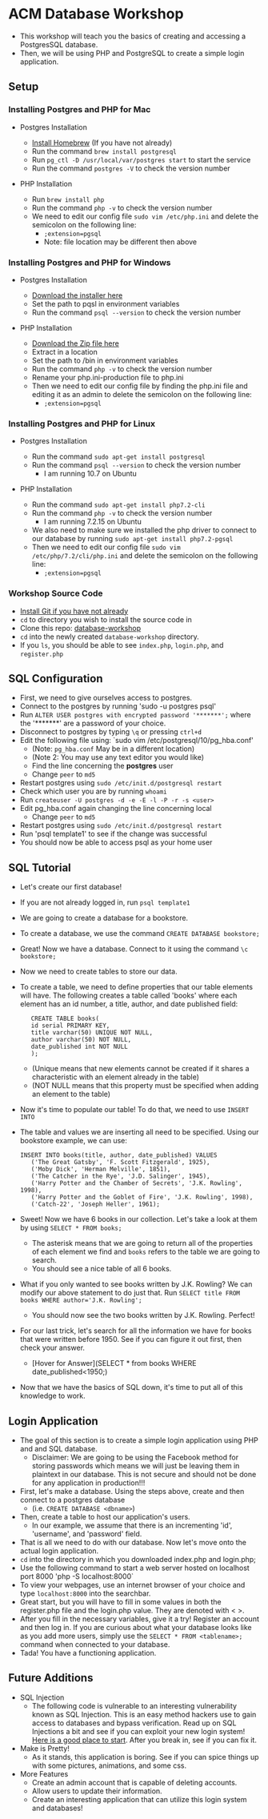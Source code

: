 # ACM Database Workshop
* This workshop will teach you the basics of creating and accessing a PostgresSQL database.
* Then, we will be using PHP and PostgreSQL to create a simple login application.

## Setup

### Installing Postgres and PHP for Mac
* Postgres Installation
	* [Install Homebrew](https://brew.sh) (If you have not already)
	* Run the command `brew install postgresql`
	* Run `pg_ctl -D /usr/local/var/postgres start` to start the service
	* Run the command `postgres -V` to check the version number
 
* PHP Installation
	* Run `brew install php`
	* Run the command `php -v` to check the version number 
	* We need to edit our config file `sudo vim /etc/php.ini` and delete the semicolon on the following line:
		* `;extension=pgsql`
		* Note: file location may be different then above

### Installing Postgres and PHP for Windows
* Postgres Installation
	* [Download the installer here](https://www.postgresql.org/download/windows/)
	* Set the path to pqsl in environment variables
	* Run the command `psql --version` to check the version number
 
* PHP Installation
	* [Download the Zip file here](https://www.php.net/downloads.php)
	* Extract in a location
	* Set the path to /bin in environment variables
	* Run the command `php -v` to check the version number 
	* Rename your php.ini-production file to php.ini
	* Then we need to edit our config file by finding the php.ini file and editing it as an admin to delete the semicolon on the following line:
		* `;extension=pgsql`

### Installing Postgres and PHP for Linux
* Postgres Installation
	* Run the command `sudo apt-get install postgresql`
	* Run the command `psql --version` to check the version number
		* I am running 10.7 on Ubuntu
 
* PHP Installation
	* Run the command `sudo apt-get install php7.2-cli`
	* Run the command `php -v` to check the version number 
		* I am running 7.2.15 on Ubuntu
	* We also need to make sure we installed the php driver to connect to our database by running `sudo apt-get install php7.2-pgsql`
	* Then we need to edit our config file `sudo vim /etc/php/7.2/cli/php.ini` and delete the semicolon on the following line:
		* `;extension=pgsql`
 
### Workshop Source Code
* [Install Git if you have not already](https://git-scm.com/book/en/v2/Getting-Started-Installing-Git)
* `cd` to directory you wish to install the source code in
* Clone this repo: [database-workshop](https://github.com/SCUACM/node-workshop)
* `cd` into the newly created `database-workshop` directory.
* If you `ls`, you should be able to see `index.php`, `login.php`, and `register.php`

## SQL Configuration
* First, we need to give ourselves access to postgres.
* Connect to the postgres by running 'sudo -u postgres psql'
* Run `ALTER USER postgres with encrypted password '*******';` where the '*******' are a password of your choice.
* Disconnect to postgres by typing `\q` or pressing `ctrl+d`
* Edit the following file using: `sudo vim /etc/postgresql/10/pg_hba.conf'
	* (Note: `pg_hba.conf` May be in a different location)
	* (Note 2: You may use any text editor you would like)
	* Find the line concerning the __postgres__ user
	* Change `peer` to `md5`
* Restart postgres using `sudo /etc/init.d/postgresql restart`
* Check which user you are by running `whoami`
* Run `createuser -U postgres -d -e -E -l -P -r -s <user>`
* Edit pg_hba.conf again changing the line concerning local
	* Change `peer` to `md5`
* Restart postgres using `sudo /etc/init.d/postgresql restart`
* Run 'psql template1' to see if the change was successful
* You should now be able to access psql as your home user

## SQL Tutorial
* Let's create our first database!
* If you are not already logged in, run `psql template1`
* We are going to create a database for a bookstore.
* To create a database, we use the command `CREATE DATABASE bookstore;`
* Great! Now we have a database.  Connect to it using the command `\c bookstore;`
* Now we need to create tables to store our data.
* To create a table, we need to define properties that our table elements will have.  The following creates a table called 'books' where each element has an id number, a title, author, and date published field:
 
	```
	   CREATE TABLE books(
	   id serial PRIMARY KEY,
	   title varchar(50) UNIQUE NOT NULL,
	   author varchar(50) NOT NULL,
	   date_published int NOT NULL
	   ); 
	```

	* (Unique means that new elements cannot be created if it shares a characteristic with an element already in the table)
	* (NOT NULL means that this property must be specified when adding an element to the table)

* Now it's time to populate our table!  To do that, we need to use `INSERT INTO`
* The table and values we are inserting all need to be specified.  Using our bookstore example, we can use:

	```
	INSERT INTO books(title, author, date_published) VALUES
	   ('The Great Gatsby', 'F. Scott Fitzgerald', 1925),
	   ('Moby Dick', 'Herman Melville', 1851),
	   ('The Catcher in the Rye', 'J.D. Salinger', 1945),
	   ('Harry Potter and the Chamber of Secrets', 'J.K. Rowling', 1998),
	   ('Harry Potter and the Goblet of Fire', 'J.K. Rowling', 1998),
	   ('Catch-22', 'Joseph Heller', 1961);
	```
* Sweet!  Now we have 6 books in our collection.  Let's take a look at them by using `SELECT * FROM books;`
	* The asterisk means that we are going to return all of the properties of each element we find and `books` refers to the table we are going to search.
	* You should see a nice table of all 6 books.
* What if you only wanted to see books written by J.K. Rowling?  We can modify our above statement to do just that.  Run `SELECT title FROM books WHERE author='J.K. Rowling';`
	* You should now see the two books written by J.K. Rowling.  Perfect!
* For our last trick, let's search for all the information we have for books that were written before 1950.  See if you can figure it out first, then check your answer.
	* [Hover for Answer](SELECT * from books WHERE date_published<1950;)
* Now that we have the basics of SQL down, it's time to put all of this knowledge to work.

## Login Application
* The goal of this section is to create a simple login application using PHP and and SQL database.
	* Disclaimer: We are going to be using the Facebook method for storing passwords which means we will just be leaving them in plaintext in our database. This is not secure and should not be done for any application in production!!!
* First, let's make a database.  Using the steps above, create and then connect to a postgres database
	* (i.e. `CREATE DATABASE <dbname>`)
* Then, create a table to host our application's users.
	* In our example, we assume that there is an incrementing 'id', 'username', and 'password' field.
* That is all we need to do with our database.  Now let's move onto the actual login application.
* `cd` into the directory in which you downloaded index.php and login.php;
* Use the following command to start a web server hosted on localhost port 8000 'php -S localhost:8000`
* To view your webpages, use an internet browser of your choice and type `localhost:8000` into the searchbar.
* Great start, but you will have to fill in some values in both the register.php file and the login.php value.  They are denoted with < >.
* After you fill in the necessary variables, give it a try!  Register an account and then log in.  If you are curious about what your database looks like as you add more users, simply use the `SELECT * FROM <tablename>;` command when connected to your database.
* Tada! You have a functioning application.

## Future Additions
* SQL Injection
	* The following code is vulnerable to an interesting vulnerability known as SQL Injection.  This is an easy method hackers use to gain access to databases and bypass verification.  Read up on SQL Injections a bit and see if you can exploit your new login system!  [Here is a good place to start](https://www.w3schools.com/sql/sql_injection.asp).  After you break in, see if you can fix it.
* Make is Pretty!
	* As it stands, this application is boring. See if you can spice things up with some pictures, animations, and some css.
* More Features
	* Create an admin account that is capable of deleting accounts.
	* Allow users to update their information.
	* Create an interesting application that can utilize this login system and databases! 
